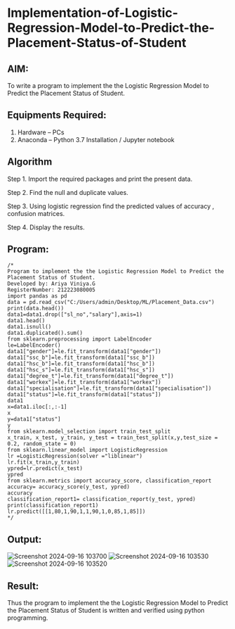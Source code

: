 # Implementation-of-Logistic-Regression-Model-to-Predict-the-Placement-Status-of-Student

## AIM:
To write a program to implement the the Logistic Regression Model to Predict the Placement Status of Student.

## Equipments Required:
1. Hardware – PCs
2. Anaconda – Python 3.7 Installation / Jupyter notebook

## Algorithm
Step 1. Import the required packages and print the present data.

Step 2. Find the null and duplicate values. 

Step 3. Using logistic regression find the predicted values of accuracy , confusion matrices. 

Step 4. Display the results.
## Program:
```
/*
Program to implement the the Logistic Regression Model to Predict the Placement Status of Student.
Developed by: Ariya Viniya.G
RegisterNumber: 212223080005
import pandas as pd
data = pd.read_csv("C:/Users/admin/Desktop/ML/Placement_Data.csv")
print(data.head())
data1=data1.drop(["sl_no","salary"],axis=1)
data1.head()
data1.isnull()
data1.duplicated().sum()
from sklearn.preprocessing import LabelEncoder
le=LabelEncoder()
data1["gender"]=le.fit_transform(data1["gender"])
data1["ssc_b"]=le.fit_transform(data1["ssc_b"])
data1["hsc_b"]=le.fit_transform(data1["hsc_b"])
data1["hsc_s"]=le.fit_transform(data1["hsc_s"])
data1["degree_t"]=le.fit_transform(data1["degree_t"])
data1["workex"]=le.fit_transform(data1["workex"])
data1["specialisation"]=le.fit_transform(data1["specialisation"])
data1["status"]=le.fit_transform(data1["status"])
data1
x=data1.iloc[:,:-1]
x
y=data1["status"]
y
from sklearn.model_selection import train_test_split
x_train, x_test, y_train, y_test = train_test_split(x,y,test_size = 0.2, random_state = 0)
from sklearn.linear_model import LogisticRegression
lr =LogisticRegression(solver ="liblinear")
lr.fit(x_train,y_train)
ypred=lr.predict(x_test)
ypred
from sklearn.metrics import accuracy_score, classification_report
accuracy= accuracy_score(y_test, ypred)
accuracy
classification_report1= classification_report(y_test, ypred)
print(classification_report1)
lr.predict([[1,80,1,90,1,1,90,1,0,85,1,85]])
*/
```
## Output:
![Screenshot 2024-09-16 103700](https://github.com/user-attachments/assets/e38a747e-b7ec-4ed2-b79e-ea3c430ce947)
![Screenshot 2024-09-16 103530](https://github.com/user-attachments/assets/f7695986-f3f4-4f10-819b-e2c4a395b3a4)
![Screenshot 2024-09-16 103520](https://github.com/user-attachments/assets/aca43fa9-7d15-4ce4-9a44-7e6e8865472b)
## Result:
Thus the program to implement the the Logistic Regression Model to Predict the Placement Status of Student is written and verified using python programming.
